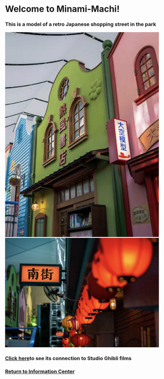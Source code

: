 # Welcome to Minami-Machi!
### This is a model of a retro Japanese shopping street in the park
![Minami-Machi](shops-model.png)
![Shops lights](street-lights.png)

### [Click here]()to see its connection to Studio Ghibli films
### [Return to Information Center]()
